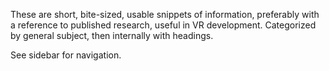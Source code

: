These are short, bite-sized, usable snippets of information, preferably with a reference to published research, useful in VR development.  Categorized by general subject, then internally with headings.

See sidebar for navigation.

